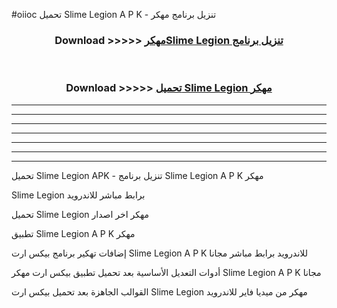 #oiioc تحميل Slime Legion  A P K - تنزيل برنامج مهكر



<div align="center">
<h3>Download >>>>> <a href="https://runaway1.web.app/?sq=Slime Legion ">مهكرSlime Legion  تنزيل برنامج</a></h3><br>

<h3>Download >>>>> <a href="https://runaway1.web.app/?sq=Slime Legion ">تحميل Slime Legion  مهكر</a></h3>
</div>


----------------------------------------------------------

----------------------------------------------------------

----------------------------------------------------------

----------------------------------------------------------

----------------------------------------------------------

----------------------------------------------------------

----------------------------------------------------------

تحميل Slime Legion  APK - تنزيل برنامج Slime Legion  A P K مهكر

Slime Legion  برابط مباشر للاندرويد

تحميل Slime Legion  مهكر اخر اصدار

تطبيق Slime Legion  A P K مهكر

إضافات تهكير برنامج بيكس ارت Slime Legion  A P K للاندرويد برابط مباشر مجانا

أدوات التعديل الأساسية بعد تحميل تطبيق بيكس ارت مهكر Slime Legion  A P K مجانا

القوالب الجاهزة بعد تحميل بيكس ارت Slime Legion  مهكر من ميديا فاير للاندرويد


